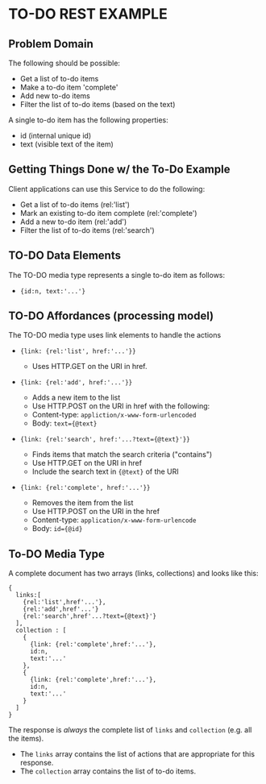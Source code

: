 # TO-DO REST EXAMPLE

## Problem Domain
The following should be possible:
 * Get a list of to-do items
 * Make a to-do item 'complete'
 * Add new to-do items
 * Filter the list of to-do items (based on the text)

A single to-do item has the following properties:
 * id (internal unique id)
 * text (visible text of the item)

## Getting Things Done w/ the To-Do Example
Client applications can use this Service to do the following:
 * Get a list of to-do items (rel:'list')
 * Mark an existing to-do item complete (rel:'complete')
 * Add a new to-do item (rel:'add')
 * Filter the list of to-do items (rel:'search')

## TO-DO Data Elements
The TO-DO media type represents a single to-do item as follows:
  * `{id:n, text:'...'}`

## TO-DO Affordances (processing model)
The TO-DO media type uses link elements to handle the actions
  * `{link: {rel:'list', href:'...'}}`
    * Uses HTTP.GET on the URI in href.

  * `{link: {rel:'add', href:'...'}}`
    * Adds a new item to the list
    * Use HTTP.POST on the URI in href with the following:
    * Content-type: `appliction/x-www-form-urlencoded`
    * Body: `text={@text}`

  * `{link: {rel:'search', href:'...?text={@text}'}}`
    * Finds items that match the search criteria ("contains")
    * Use HTTP.GET on the URI in href
    * Include the search text in `{@text}` of the URI

  * `{link: {rel:'complete', href:'...'}}`
    * Removes the item from the list
    * Use HTTP.POST on the URI in the href
    * Content-type: `application/x-www-form-urlencode`
    * Body: `id={@id}`

## To-DO Media Type

A complete document has two arrays (links, collections) and looks like this:

```
{
  links:[
    {rel:'list',href'...'},
    {rel:'add',href'...'}
    {rel:'search',href'...?text={@text}'}
  ],
  collection : [
    {
      {link: {rel:'complete',href:'...'},
      id:n,
      text:'...'
    },
    {
      {link: {rel:'complete',href:'...'},
      id:n,
      text:'...'
    }
  ]
}
```

The response is *always* the complete list of `links` and `collection` (e.g. all the items).
 * The `links` array contains the list of actions that are appropriate for this response.
 * The `collection` array contains the list of to-do items.

